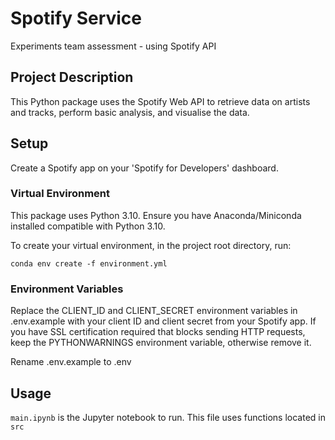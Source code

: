 # Spotify Service
Experiments team assessment - using Spotify API

## Project Description
This Python package uses the Spotify Web API to retrieve data on artists and tracks, perform basic analysis, and visualise the data. 

## Setup
Create a Spotify app on your 'Spotify for Developers' dashboard.

### Virtual Environment
This package uses Python 3.10. Ensure you have Anaconda/Miniconda installed compatible with Python 3.10.

To create your virtual environment, in the project root directory, run:

`conda env create -f environment.yml`

### Environment Variables
Replace the CLIENT_ID and CLIENT_SECRET environment variables in .env.example with your client ID and client secret from your Spotify app. If you have SSL certification required that blocks sending HTTP requests, keep the PYTHONWARNINGS environment variable, otherwise remove it.

Rename .env.example to .env

## Usage
`main.ipynb` is the Jupyter notebook to run. This file uses functions located in `src`
